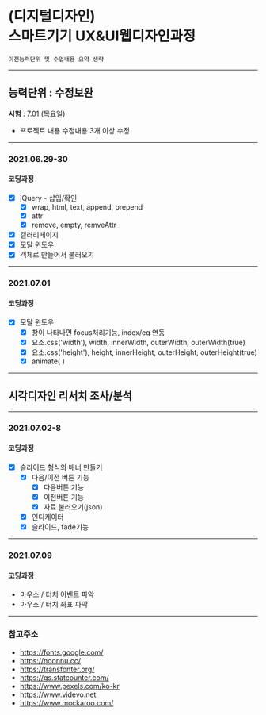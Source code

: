 # (디지털디자인)  <br />스마트기기 UX&UI웹디자인과정

`이전능력단위 및 수업내용 요약 생략`

---

## 능력단위 : 수정보완

**시험** :  7.01 (목요일) 

- 프로젝트 내용 수정내용 3개 이상 수정

  


---

### 2021.06.29-30

#### 코딩과정

- [x] jQuery - 삽입/확인
  - [x] wrap, html, text, append, prepend
  - [x] attr
  - [x] remove, empty, remveAttr
- [x] 갤러리페이지 
- [x] 모달 윈도우
- [x] 객체로 만들어서 불러오기

---

### 2021.07.01

#### 코딩과정

- [x] 모달 윈도우
  - [x] 창이 나타나면 focus처리기능, index/eq 연동
  - [x] 요소.css('width'), width, innerWidth, outerWidth, outerWidth(true)
  - [x] 요소.css('height'), height, innerHeight, outerHeight, outerHeight(true)
  - [x] animate( )

---

## 시각디자인 리서치 조사/분석

---

### 2021.07.02-8

#### 코딩과정

- [x] 슬라이드 형식의 배너 만들기 
  - [x] 다음/이전 버튼 기능
    - [x] 다음버튼 기능
    - [x] 이전버튼 기능
    - [x] 자료 불러오기(json)
  - [x] 인디케이터
  - [x] 슬라이드, fade기능

---

### 2021.07.09

#### 코딩과정

- 마우스 / 터치 이벤트 파악
- 마우스 / 터치 좌표 파악

---

### 참고주소

- https://fonts.google.com/
- https://noonnu.cc/
- https://transfonter.org/
- https://gs.statcounter.com/
- https://www.pexels.com/ko-kr
- https://www.videvo.net
- https://www.mockaroo.com/

